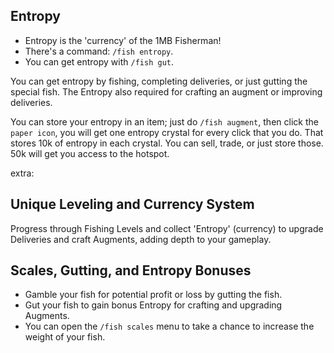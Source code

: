 ## Entropy
- Entropy is the 'currency' of the 1MB Fisherman!
- There's a command: `/fish entropy`.
- You can get entropy with `/fish gut`.

You can get entropy by fishing, completing deliveries, or just gutting the special fish. The Entropy also required for crafting an augment or improving deliveries.

You can store your entropy in an item; just do `/fish augment`, then click the `paper icon`, you will get one entropy crystal for every click that you do. That stores 10k of entropy in each crystal. You can sell, trade, or just store those. 50k will get you access to the hotspot.

extra:

## Unique Leveling and Currency System
Progress through Fishing Levels and collect 'Entropy' (currency) to upgrade Deliveries and craft Augments, adding depth to your gameplay.

## Scales, Gutting, and Entropy Bonuses
- Gamble your fish for potential profit or loss by gutting the fish.
- Gut your fish to gain bonus Entropy for crafting and upgrading Augments.
- You can open the `/fish scales` menu to take a chance to increase the weight of your fish.
